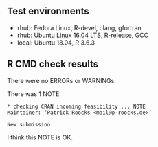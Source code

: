 ## Test environments
* rhub: Fedora Linux, R-devel, clang, gfortran
* rhub: Ubuntu Linux 16.04 LTS, R-release, GCC
* local: Ubuntu 18.04, R 3.6.3

## R CMD check results
There were no ERRORs or WARNINGs. 

There was 1 NOTE:

    * checking CRAN incoming feasibility ... NOTE
    Maintainer: ‘Patrick Roocks <mail@p-roocks.de>’
    
    New submission

I think this NOTE is OK.
